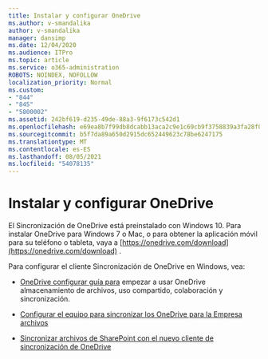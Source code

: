 ```yaml
---
title: Instalar y configurar OneDrive
ms.author: v-smandalika
author: v-smandalika
manager: dansimp
ms.date: 12/04/2020
ms.audience: ITPro
ms.topic: article
ms.service: o365-administration
ROBOTS: NOINDEX, NOFOLLOW
localization_priority: Normal
ms.custom:
- "844"
- "845"
- "5800002"
ms.assetid: 242bf619-d235-49de-88a3-9f6173c542d1
ms.openlocfilehash: e69ea8b7f99db8dcabb13aca2c9e1c69cb9f3758839a3fa28f0b0b9a5b6a534c
ms.sourcegitcommit: b5f7da89a650d2915dc652449623c78be6247175
ms.translationtype: MT
ms.contentlocale: es-ES
ms.lasthandoff: 08/05/2021
ms.locfileid: "54078135"
---
```

# <a name="install-and-configure-onedrive"></a>Instalar y configurar OneDrive

El Sincronización de OneDrive está preinstalado con Windows 10. Para instalar OneDrive para Windows 7 o Mac, o para obtener la aplicación móvil para su teléfono o tableta, vaya a [https://onedrive.com/download](https://onedrive.com/download) .
  
Para configurar el cliente Sincronización de OneDrive en Windows, vea:
  
- [OneDrive configurar guía para](https://admin.microsoft.com/adminportal/home#/modernonboarding/onedrivequickstartguide) empezar a usar OneDrive almacenamiento de archivos, uso compartido, colaboración y sincronización.

- [Configurar el equipo para sincronizar los OneDrive para la Empresa archivos](https://go.microsoft.com/fwlink/?linkid=533375)

- [Sincronizar archivos de SharePoint con el nuevo cliente de sincronización de OneDrive](https://go.microsoft.com/fwlink/?linkid=871666)
